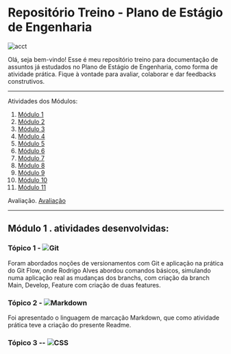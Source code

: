 # Repositório Treino - Plano de Estágio de Engenharia


![acct](https://user-images.githubusercontent.com/90471567/174658900-15958b2d-cc28-4ef3-b91a-638998c6b418.png)


Olá, seja bem-vindo! Esse é meu repositório treino para documentação de assuntos já estudados no Plano de Estágio de Engenharia, como forma de atividade prática. Fique à vontade para avaliar, colaborar e dar feedbacks construtivos. 


*******
Atividades dos Módulos:
 1. [Módulo 1](#Modulo1)
 2. [Módulo 2](#Modulo2)
 3. [Módulo 3](#Modulo3)
 4. [Módulo 4](#Modulo4)
 5. [Módulo 5](#Modulo5)
 6. [Módulo 6](#Modulo6)
 7. [Módulo 7](#Modulo7)
 8. [Módulo 8](#Modulo8)
 9. [Módulo 9](#Modulo9)
 10. [Módulo 10](#Modulo10)
 11. [Módulo 11](#Modulo11)
 
 Avaliação. [Avaliação](#avaliacao)

*******


<div id='modulo1'/>

## Módulo 1 . atividades desenvolvidas:

### Tópico 1 - ![Git](https://img.shields.io/badge/GIT-E44C30?style=for-the-badge&logo=git&logoColor=white)
Foram abordados noções de versionamentos com Git e aplicação na prática do Git Flow, onde Rodrigo Alves abordou comandos básicos, simulando numa aplicação real as mudanças dos branchs, com criação da branch Main, Develop, Feature com criação de duas features.

### Tópico 2 - ![Markdown](https://img.shields.io/badge/Markdown-000000?style=for-the-badge&logo=markdown&logoColor=white)
Foi apresentado o linguagem de marcação Markdown, que como atividade prática teve a criação do presente Readme.

### Tópico 3 -- ![CSS](https://img.shields.io/badge/CSS3-1572B6?style=for-the-badge&logo=css3&logoColor=white)












